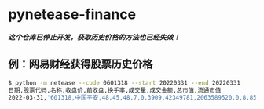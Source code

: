 # pynetease-finance

__*这个仓库已停止开发，获取历史价格的方法也已经失效！*__

## 例：网易财经获得股票历史价格

```bash
$ python -m netease --code 0601318 --start 20220331 --end 20220331
日期,股票代码,名称,收盘价,前收盘,换手率,成交量,成交金额,总市值,流通市值
2022-03-31,'601318,中国平安,48.45,48.7,0.3909,42349781,2063589520.0,8.85677696314e+11,5.24842594928e+11
```
